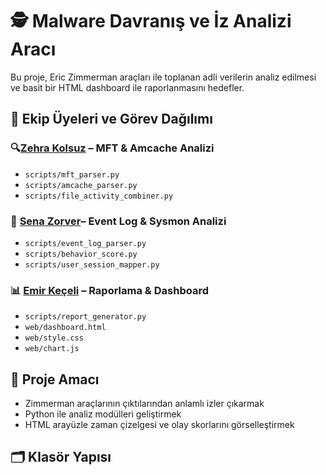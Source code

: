 # 🕵️ Malware Davranış ve İz Analizi Aracı

Bu proje, Eric Zimmerman araçları ile toplanan adli verilerin analiz edilmesi ve basit bir HTML dashboard ile raporlanmasını hedefler.

## 👥 Ekip Üyeleri ve Görev Dağılımı

### 🔍[Zehra Kolsuz](https://github.com/zehrakolsuz) – MFT & Amcache Analizi
- `scripts/mft_parser.py`
- `scripts/amcache_parser.py`
- `scripts/file_activity_combiner.py`

### 🧠 [Sena Zorver](https://github.com/SenaZorver)– Event Log & Sysmon Analizi
- `scripts/event_log_parser.py`
- `scripts/behavior_score.py`
- `scripts/user_session_mapper.py`

### 📊 [Emir Keçeli](https://github.com/EmirKeceli) – Raporlama & Dashboard
- `scripts/report_generator.py`
- `web/dashboard.html`
- `web/style.css`
- `web/chart.js`

## 🎯 Proje Amacı

- Zimmerman araçlarının çıktılarından anlamlı izler çıkarmak
- Python ile analiz modülleri geliştirmek
- HTML arayüzle zaman çizelgesi ve olay skorlarını görselleştirmek

## 🗂 Klasör Yapısı

